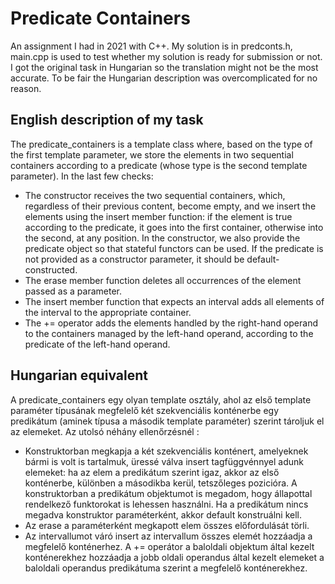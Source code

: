 # Predicate Containers

An assignment I had in 2021 with C++. My solution is in predconts.h, main.cpp is used to test whether my solution is ready for submission or not. I got the original task in Hungarian so the translation might not be the most accurate. To be fair the Hungarian description was overcomplicated for no reason.


## English description of my task
The predicate_containers is a template class where, based on the type of the first template parameter, we store the elements in two sequential containers according to a predicate (whose type is the second template parameter). In the last few checks:

- The constructor receives the two sequential containers, which, regardless of their previous content, become empty, and we insert the elements using the insert member function: if the element is true according to the predicate, it goes into the first container, otherwise into the second, at any position. In the constructor, we also provide the predicate object so that stateful functors can be used. If the predicate is not provided as a constructor parameter, it should be default-constructed.
- The erase member function deletes all occurrences of the element passed as a parameter.
- The insert member function that expects an interval adds all elements of the interval to the appropriate container.
- The += operator adds the elements handled by the right-hand operand to the containers managed by the left-hand operand, according to the predicate of the left-hand operand.

## Hungarian equivalent

A predicate_containers egy olyan template osztály, ahol az első template paraméter típusának megfelelő két
szekvenciális konténerbe egy predikátum (aminek típusa a második template paraméter) szerint tároljuk el az elemeket. Az utolsó néhány ellenőrzésnél :

- Konstruktorban megkapja a két szekvenciális konténert, amelyeknek bármi is volt is tartalmuk, üressé válva insert tagfüggvénnyel adunk elemeket: ha az elem a predikátum szerint igaz, akkor az első konténerbe, különben a
másodikba kerül, tetszőleges pozicióra.  A konstruktorban a predikátum objektumot is megadom, hogy állapottal rendelkező funktorokat is lehessen használni. Ha a predikátum nincs megadva konstruktor paraméterként, akkor
default konstruálni kell.
- Az erase a paraméterként megkapott elem összes előfordulását törli.
- Az intervallumot váró insert az intervallum összes elemét hozzáadja a megfelelő konténerhez. A += operátor a baloldali objektum által kezelt konténerekhez hozzáadja a jobb oldali operandus által kezelt elemeket a baloldali operandus predikátuma szerint a megfelelő konténerekhez.

